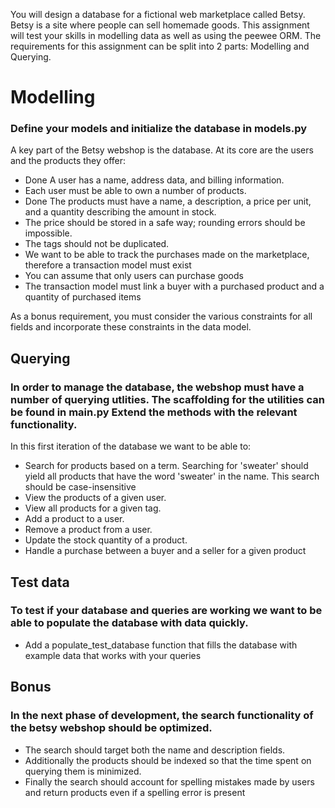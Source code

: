 
You will design a database for a fictional web marketplace called Betsy. Betsy is a site where people can sell homemade goods. This assignment will test your skills in modelling data as well as using the peewee ORM. The requirements for this assignment can be split into 2 parts: Modelling and Querying.

# Modelling

### Define your models and initialize the database in models.py 
A key part of the Betsy webshop is the database. At its core are the users and the products they offer:


* Done A user has a name, address data, and billing information.
* Each user must be able to own a number of products.
* Done The products must have a name, a description, 
  a price per unit, and a quantity describing the amount in stock.
* The price should be stored in a safe way; rounding errors should be 
  impossible.
* The tags should not be duplicated.
* We want to be able to track the purchases made on the marketplace, 
  therefore a transaction model must exist
* You can assume that only users can purchase goods
* The transaction model must link a buyer with a purchased product and a 
  quantity of purchased items

As a bonus requirement, you must consider the various constraints for all fields and incorporate these constraints in the data model. 

## Querying

### In order to manage the database, the webshop must have a number of querying utlities. The scaffolding for the utilities can be found in main.py Extend the methods with the relevant functionality.

In this first iteration of the database we want to be able to:

* Search for products based on a term. Searching for 'sweater' should 
  yield all products that have the word 'sweater' in the name. This search should be case-insensitive
* View the products of a given user.
* View all products for a given tag.
* Add a product to a user.
* Remove a product from a user.
* Update the stock quantity of a product.
* Handle a purchase between a buyer and a seller for a given product

## Test data

### To test if your database and queries are working we want to be able to populate the database with data quickly. 

* Add a populate_test_database function that fills the database with example data that works with your queries 

## Bonus

### In the next phase of development, the search functionality of the betsy webshop should be optimized. 


* The search should target both the name and description fields.
* Additionally the products should be indexed so that the time spent on 
  querying them is minimized.
* Finally the search should account for spelling mistakes made by users 
  and return products even if a spelling error is present

